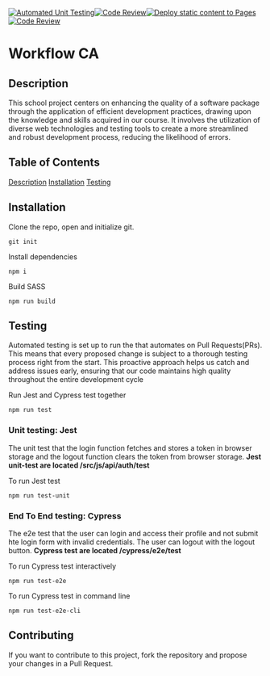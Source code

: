 [![Automated Unit Testing](https://github.com/chalund/social-media-client/actions/workflows/unit-test.yml/badge.svg)](https://github.com/chalund/social-media-client/actions/workflows/unit-test.yml)[![Code Review](https://github.com/chalund/social-media-client/actions/workflows/gpt.yml/badge.svg)](https://github.com/chalund/social-media-client/actions/workflows/gpt.yml)[![Deploy static content to Pages](https://github.com/chalund/social-media-client/actions/workflows/pages.yml/badge.svg)](https://github.com/chalund/social-media-client/actions/workflows/pages.yml)[![Code Review](https://github.com/chalund/social-media-client/actions/workflows/gpt.yml/badge.svg)](https://github.com/chalund/social-media-client/actions/workflows/gpt.yml)

# Workflow CA
## Description
This school project centers on enhancing the quality of a software package through the application of efficient development practices, drawing upon the knowledge and skills acquired in our course. It involves the utilization of diverse web technologies and testing tools to create a more streamlined and robust development process, reducing the likelihood of errors.

## Table of Contents
[Description](#description)
[Installation](#installation)
[Testing](#testing)

## Installation
Clone the repo, open and initialize git.
```
git init
```

Install dependencies
```
npm i
```

Build SASS
```
npm run build
```


## Testing
Automated testing is set up to run the that automates on Pull Requests(PRs). This means that every proposed change is subject to a thorough testing process right from the start. This proactive approach helps us catch and address issues early, ensuring that our code maintains high quality throughout the entire development cycle

Run Jest and Cypress test together
```
npm run test
```

### Unit testing: Jest
The unit test that the login function fetches and stores a token in browser storage and the logout function clears the token from browser storage.
**Jest unit-test are located /src/js/api/auth/test**

To run Jest test
```
npm run test-unit
```

### End To End testing: Cypress
The e2e test that the user can login and access their profile and not submit hte login form with invalid credentials. The user can logout with the logout button.
**Cypress test are located /cypress/e2e/test**

To run Cypress test interactively
```
npm run test-e2e
```

To run Cypress test in command line
```
npm run test-e2e-cli
```

## Contributing
If you want to contribute to this project, fork the repository and propose your changes in a Pull Request.


